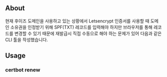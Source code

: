 ## About
현재 후이즈 도메인을 사용하고 있는 상황에서 Letsencrypt 인증서를 사용할 때
도메인 소유권을 인정받기 위해 SPF(TXT) 레코드를 입력해야 하지만 브라우저를 통해 레코드를 변경할 수 있기 때문에
재발급시 직접 수동으로 해야 하는 문제가 있어 다음과 같은 CLI 툴을 작성했습니다.

##



## Usage

### certbot renew

<!--
release: ./gradlew clean release

-->
